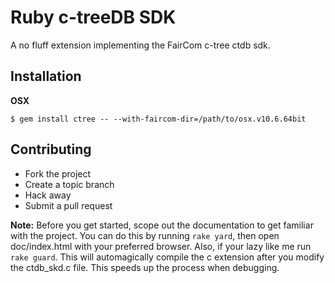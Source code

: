 # Ruby c-treeDB SDK

A no fluff extension implementing the FairCom c-tree ctdb sdk.

## Installation

**OSX**

```
$ gem install ctree -- --with-faircom-dir=/path/to/osx.v10.6.64bit
```

## Contributing

* Fork the project
* Create a topic branch
* Hack away
* Submit a pull request

**Note:** Before you get started, scope out the documentation to get familiar with
the project.  You can do this by running `rake yard`, then open doc/index.html 
with your preferred browser.  Also, if your lazy like me run `rake guard`.  This 
will automagically compile the c extension after you modify the ctdb_skd.c file. 
This speeds up the process when debugging.    